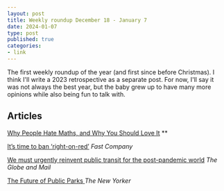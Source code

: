 ```yaml
---
layout: post
title: Weekly roundup December 18 - January 7
date: 2024-01-07
type: post
published: true
categories:
- link
---
```


The first weekly roundup of the year (and first since before Christmas). I think I'll write a 2023 retrospective as a separate post. For now, I'll say it was not always the best year, but the baby grew up to have many more opinions while also being fun to talk with.

## Articles

[Why People Hate Maths, and Why You Should Love It](https://scilogs.spektrum.de/hlf/why-people-hate-maths-and-why-you-should-love-it/ "Why People Hate Maths, and Why You Should Love It. By Sophie Maclean") **

[It’s time to ban ‘right-on-red’](https://www.fastcompany.com/90908929/its-time-for-a-nationwide-ban-of-right-on-red "It’s time to ban ‘right-on-red’. By David Zipper") *Fast Company*

[We must urgently reinvent public transit for the post-pandemic world](https://www.theglobeandmail.com/opinion/article-we-must-urgently-reinvent-public-transit-for-the-postpandemic-world/ "We must urgently reinvent public transit for the post-pandemic world. By Andy Byford") *The Globe and Mail*
 
[The Future of Public Parks
](https://www.newyorker.com/culture/cultural-comment/the-future-of-public-parks "The Future of Public Parks. By Alexandra Lange") *The New Yorker*
